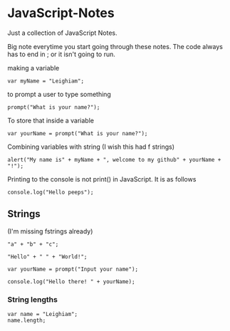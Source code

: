 # JavaScript-Notes

Just a collection of JavaScript Notes.

Big note everytime you start going through these notes. The code always has to end in ; or it isn't going to run.


making a variable
```
var myName = "Leighiam";
```

to prompt a user to type something
```
prompt("What is your name?");
```
To store that inside a variable
```
var yourName = prompt("What is your name?");
```
Combining variables with string (I wish this had f strings)
```
alert("My name is" + myName + ", welcome to my github" + yourName + "!");
```
Printing to the console is not print() in JavaScript. It is as follows
```
console.log("Hello peeps");
```
## Strings
(I'm missing fstrings already)
```
"a" + "b" + "c";

"Hello" + " " + "World!";

var yourName = prompt("Input your name");

console.log("Hello there! " + yourName);

```

### String lengths

```
var name = "Leighiam";
name.length;
```
